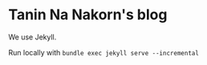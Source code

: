 Tanin Na Nakorn's blog
==========================

We use Jekyll.

Run locally with `bundle exec jekyll serve --incremental`
